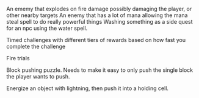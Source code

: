 
An ememy that explodes on fire damage possibly damaging the player, or other nearby targets
An enemy that has a lot of mana allowing the mana steal spell to do really powerful things
Washing something as a side quest for an npc using the water spell.

Timed challenges with different tiers of rewards based on how fast you complete the challenge

Fire trials

Block pushing puzzle. Needs to make it easy to only push the single block the player wants to push.

Energize an object with lightning, then push it into a holding cell.